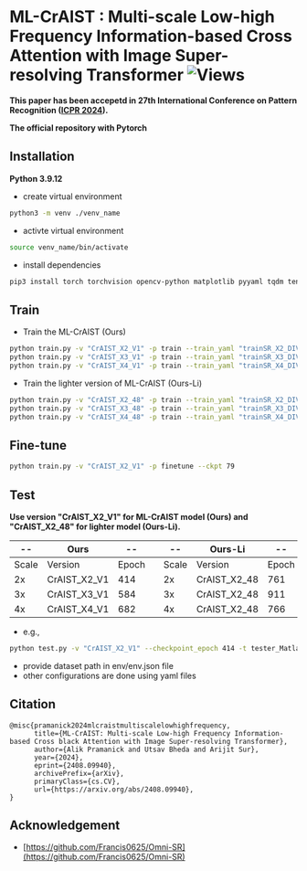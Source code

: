 # ML-CrAIST : Multi-scale Low-high Frequency Information-based Cross Attention with Image Super-resolving Transformer ![Views](https://komarev.com/ghpvc/?username=Alik033)

**This paper has been accepetd in 27th International Conference on Pattern Recognition ([ICPR 2024](https://icpr2024.org/index.html)).**

**The official repository with Pytorch**

## Installation

**Python 3.9.12**

- create virtual environment
``` bash
python3 -m venv ./venv_name
```

- activte virtual environment
``` bash
source venv_name/bin/activate
```

- install dependencies  
``` bash
pip3 install torch torchvision opencv-python matplotlib pyyaml tqdm tensorboardX tensorboard einops thop
```

## Train  
- Train the ML-CrAIST (Ours)
``` bash
python train.py -v "CrAIST_X2_V1" -p train --train_yaml "trainSR_X2_DIV2K.yaml"
python train.py -v "CrAIST_X3_V1" -p train --train_yaml "trainSR_X3_DIV2K.yaml"
python train.py -v "CrAIST_X4_V1" -p train --train_yaml "trainSR_X4_DIV2K.yaml"
```
- Train the lighter version of ML-CrAIST (Ours-Li)
``` bash
python train.py -v "CrAIST_X2_48" -p train --train_yaml "trainSR_X2_DIV2K_48.yaml"
python train.py -v "CrAIST_X3_48" -p train --train_yaml "trainSR_X3_DIV2K_48.yaml"
python train.py -v "CrAIST_X4_48" -p train --train_yaml "trainSR_X4_DIV2K_48.yaml"
```

## Fine-tune  
``` bash
python train.py -v "CrAIST_X2_V1" -p finetune --ckpt 79
```

## Test
**Use version "CrAIST_X2_V1" for ML-CrAIST model (Ours) and "CrAIST_X2_48" for lighter model (Ours-Li).**

-- | Ours | --  |  | -- | Ours-Li | --
--- | --- | --- | --- | --- | --- | ---
Scale | Version | Epoch | |Scale | Version | Epoch
2x | CrAIST_X2_V1 | 414 | |2x | CrAIST_X2_48 | 761
3x | CrAIST_X3_V1 | 584 | |3x | CrAIST_X2_48 | 911
4x | CrAIST_X4_V1 | 682 | |4x | CrAIST_X2_48 | 766

- e.g.,
``` bash
python test.py -v "CrAIST_X2_V1" --checkpoint_epoch 414 -t tester_Matlab --test_dataset_name "Urban100"
```
- provide dataset path in env/env.json file  
- other configurations are done using yaml files
## Citation
```
@misc{pramanick2024mlcraistmultiscalelowhighfrequency,
      title={ML-CrAIST: Multi-scale Low-high Frequency Information-based Cross black Attention with Image Super-resolving Transformer}, 
      author={Alik Pramanick and Utsav Bheda and Arijit Sur},
      year={2024},
      eprint={2408.09940},
      archivePrefix={arXiv},
      primaryClass={cs.CV},
      url={https://arxiv.org/abs/2408.09940}, 
}
```
## Acknowledgement
- [https://github.com/Francis0625/Omni-SR](https://github.com/Francis0625/Omni-SR)
